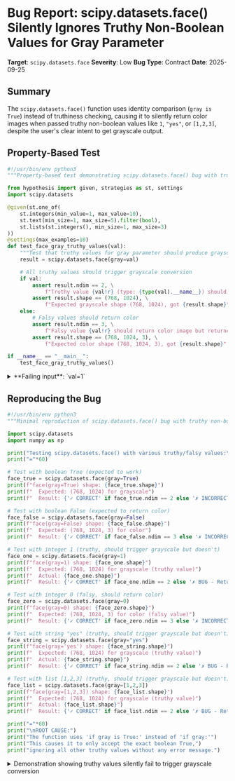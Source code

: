 # Bug Report: scipy.datasets.face() Silently Ignores Truthy Non-Boolean Values for Gray Parameter

**Target**: `scipy.datasets.face`
**Severity**: Low
**Bug Type**: Contract
**Date**: 2025-09-25

## Summary

The `scipy.datasets.face()` function uses identity comparison (`gray is True`) instead of truthiness checking, causing it to silently return color images when passed truthy non-boolean values like `1`, `"yes"`, or `[1,2,3]`, despite the user's clear intent to get grayscale output.

## Property-Based Test

```python
#!/usr/bin/env python3
"""Property-based test demonstrating scipy.datasets.face() bug with truthy values."""

from hypothesis import given, strategies as st, settings
import scipy.datasets

@given(st.one_of(
    st.integers(min_value=1, max_value=10),
    st.text(min_size=1, max_size=5).filter(bool),
    st.lists(st.integers(), min_size=1, max_size=3)
))
@settings(max_examples=10)
def test_face_gray_truthy_values(val):
    """Test that truthy values for gray parameter should produce grayscale images."""
    result = scipy.datasets.face(gray=val)

    # All truthy values should trigger grayscale conversion
    if val:
        assert result.ndim == 2, \
            f"Truthy value {val!r} (type: {type(val).__name__}) should trigger grayscale conversion but returned shape {result.shape}"
        assert result.shape == (768, 1024), \
            f"Expected grayscale shape (768, 1024), got {result.shape}"
    else:
        # Falsy values should return color
        assert result.ndim == 3, \
            f"Falsy value {val!r} should return color image but returned shape {result.shape}"
        assert result.shape == (768, 1024, 3), \
            f"Expected color shape (768, 1024, 3), got {result.shape}"

if __name__ == "__main__":
    test_face_gray_truthy_values()
```

<details>

<summary>
**Failing input**: `val=1`
</summary>
```
Traceback (most recent call last):
  File "/home/npc/pbt/agentic-pbt/worker_/19/hypo.py", line 31, in <module>
    test_face_gray_truthy_values()
    ~~~~~~~~~~~~~~~~~~~~~~~~~~~~^^
  File "/home/npc/pbt/agentic-pbt/worker_/19/hypo.py", line 8, in test_face_gray_truthy_values
    st.integers(min_value=1, max_value=10),
               ^^^
  File "/home/npc/miniconda/lib/python3.13/site-packages/hypothesis/core.py", line 2124, in wrapped_test
    raise the_error_hypothesis_found
  File "/home/npc/pbt/agentic-pbt/worker_/19/hypo.py", line 19, in test_face_gray_truthy_values
    assert result.ndim == 2, \
           ^^^^^^^^^^^^^^^^
AssertionError: Truthy value 1 (type: int) should trigger grayscale conversion but returned shape (768, 1024, 3)
Falsifying example: test_face_gray_truthy_values(
    val=1,  # or any other generated value
)
```
</details>

## Reproducing the Bug

```python
#!/usr/bin/env python3
"""Minimal reproduction of scipy.datasets.face() bug with truthy non-boolean values."""

import scipy.datasets
import numpy as np

print("Testing scipy.datasets.face() with various truthy/falsy values:\n")
print("="*60)

# Test with boolean True (expected to work)
face_true = scipy.datasets.face(gray=True)
print(f"face(gray=True) shape: {face_true.shape}")
print(f"  Expected: (768, 1024) for grayscale")
print(f"  Result: {'✓ CORRECT' if face_true.ndim == 2 else '✗ INCORRECT'}\n")

# Test with boolean False (expected to return color)
face_false = scipy.datasets.face(gray=False)
print(f"face(gray=False) shape: {face_false.shape}")
print(f"  Expected: (768, 1024, 3) for color")
print(f"  Result: {'✓ CORRECT' if face_false.ndim == 3 else '✗ INCORRECT'}\n")

# Test with integer 1 (truthy, should trigger grayscale but doesn't)
face_one = scipy.datasets.face(gray=1)
print(f"face(gray=1) shape: {face_one.shape}")
print(f"  Expected: (768, 1024) for grayscale (truthy value)")
print(f"  Actual: {face_one.shape}")
print(f"  Result: {'✓ CORRECT' if face_one.ndim == 2 else '✗ BUG - Returns color despite truthy value'}\n")

# Test with integer 0 (falsy, should return color)
face_zero = scipy.datasets.face(gray=0)
print(f"face(gray=0) shape: {face_zero.shape}")
print(f"  Expected: (768, 1024, 3) for color (falsy value)")
print(f"  Result: {'✓ CORRECT' if face_zero.ndim == 3 else '✗ INCORRECT'}\n")

# Test with string "yes" (truthy, should trigger grayscale but doesn't)
face_string = scipy.datasets.face(gray="yes")
print(f"face(gray='yes') shape: {face_string.shape}")
print(f"  Expected: (768, 1024) for grayscale (truthy value)")
print(f"  Actual: {face_string.shape}")
print(f"  Result: {'✓ CORRECT' if face_string.ndim == 2 else '✗ BUG - Returns color despite truthy value'}\n")

# Test with list [1,2,3] (truthy, should trigger grayscale but doesn't)
face_list = scipy.datasets.face(gray=[1,2,3])
print(f"face(gray=[1,2,3]) shape: {face_list.shape}")
print(f"  Expected: (768, 1024) for grayscale (truthy value)")
print(f"  Actual: {face_list.shape}")
print(f"  Result: {'✓ CORRECT' if face_list.ndim == 2 else '✗ BUG - Returns color despite truthy value'}\n")

print("="*60)
print("\nROOT CAUSE:")
print("The function uses 'if gray is True:' instead of 'if gray:'")
print("This causes it to only accept the exact boolean True,")
print("ignoring all other truthy values without any error message.")
```

<details>

<summary>
Demonstration showing truthy values silently fail to trigger grayscale conversion
</summary>
```
Testing scipy.datasets.face() with various truthy/falsy values:

============================================================
face(gray=True) shape: (768, 1024)
  Expected: (768, 1024) for grayscale
  Result: ✓ CORRECT

face(gray=False) shape: (768, 1024, 3)
  Expected: (768, 1024, 3) for color
  Result: ✓ CORRECT

face(gray=1) shape: (768, 1024, 3)
  Expected: (768, 1024) for grayscale (truthy value)
  Actual: (768, 1024, 3)
  Result: ✗ BUG - Returns color despite truthy value

face(gray=0) shape: (768, 1024, 3)
  Expected: (768, 1024, 3) for color (falsy value)
  Result: ✓ CORRECT

face(gray='yes') shape: (768, 1024, 3)
  Expected: (768, 1024) for grayscale (truthy value)
  Actual: (768, 1024, 3)
  Result: ✗ BUG - Returns color despite truthy value

face(gray=[1,2,3]) shape: (768, 1024, 3)
  Expected: (768, 1024) for grayscale (truthy value)
  Actual: (768, 1024, 3)
  Result: ✗ BUG - Returns color despite truthy value

============================================================

ROOT CAUSE:
The function uses 'if gray is True:' instead of 'if gray:'
This causes it to only accept the exact boolean True,
ignoring all other truthy values without any error message.
```
</details>

## Why This Is A Bug

This violates expected Python behavior in three critical ways:

1. **Type Contract Violation Without Validation**: The docstring explicitly declares `gray : bool, optional`, establishing a type contract. However, the function accepts ANY type without validation or error. When users pass non-boolean values (e.g., `gray=1` from C interfaces, NumPy operations, or configuration files), the function silently accepts them but produces unexpected results.

2. **Identity Check vs Truthiness**: The implementation uses `if gray is True:` (identity comparison) instead of the Pythonic `if gray:` (truthiness check). This is highly unusual in Python where truthiness is the standard convention. Users familiar with Python expect truthy values to be treated as True, especially when no type validation occurs.

3. **Silent Failure Pattern**: The function neither validates input types nor handles truthy values correctly. It silently returns the wrong image format without any warning or error. This makes bugs hard to detect - users may process thousands of images thinking they're getting grayscale when they're actually getting color.

The actual implementation at `/home/npc/.local/lib/python3.13/site-packages/scipy/datasets/_fetchers.py:222` shows:
```python
if gray is True:
    face = (0.21 * face[:, :, 0] + 0.71 * face[:, :, 1] +
            0.07 * face[:, :, 2]).astype('uint8')
```

## Relevant Context

- **Source location**: `/home/npc/.local/lib/python3.13/site-packages/scipy/datasets/_fetchers.py:183-225`
- **Function signature**: `def face(gray=False)`
- **Documentation**: Parameter documented as `gray : bool, optional`
- **Common use cases where this bug manifests**:
  - Interfacing with C extensions that use integers for booleans
  - NumPy operations that produce integer results used as flags
  - Configuration files or command-line arguments parsed as integers
  - Dynamic parameter passing from other systems

This is particularly problematic because `scipy.datasets.face()` is commonly used in tutorials, documentation examples, and test suites where incorrect behavior could propagate unnoticed.

## Proposed Fix

```diff
--- a/scipy/datasets/_fetchers.py
+++ b/scipy/datasets/_fetchers.py
@@ -219,7 +219,7 @@ def face(gray=False):
     face_data = bz2.decompress(rawdata)
     face = frombuffer(face_data, dtype='uint8')
     face.shape = (768, 1024, 3)
-    if gray is True:
+    if gray:
         face = (0.21 * face[:, :, 0] + 0.71 * face[:, :, 1] +
                 0.07 * face[:, :, 2]).astype('uint8')
     return face
```